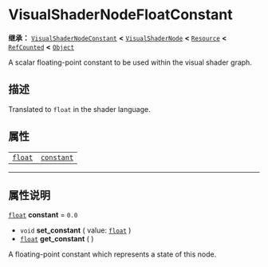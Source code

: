 <!-- ⚠ 请勿编辑本文件 ⚠ -->
<!-- 本文档使用脚本从 WeDot 引擎源码仓库生成。 -->
<!-- 生成脚本：https://github.com/WeDot-Engine/WeDot/tree/4.3/doc/tools/make_md.py； -->
<!-- 原文件：https://github.com/WeDot-Engine/WeDot/tree/4.3/doc/classes/VisualShaderNodeFloatConstant.xml。 -->

<div id="_class_visualshadernodefloatconstant"></div>

# VisualShaderNodeFloatConstant

**继承：** [`VisualShaderNodeConstant`](class_visualshadernodeconstant.md) **<** [`VisualShaderNode`](class_visualshadernode.md) **<** [`Resource`](class_resource.md) **<** [`RefCounted`](class_refcounted.md) **<** [`Object`](class_object.md)

A scalar floating-point constant to be used within the visual shader graph.

## 描述

Translated to `float` in the shader language.

## 属性

|||
|:-:|:--|
| [`float`](class_float.md) | [`constant`](#class_visualshadernodefloatconstant_property_constant) | ``0.0`` |

<!-- rst-class:: classref-section-separator -->

---

## 属性说明

<div id="_class_visualshadernodefloatconstant_property_constant"></div>

[`float`](class_float.md) **constant** = ``0.0`` <div id="class_visualshadernodefloatconstant_property_constant"></div>

- `void` **set_constant** ( value: [`float`](class_float.md) )
- [`float`](class_float.md) **get_constant** ( )

A floating-point constant which represents a state of this node.

[^virtual]: 本方法通常需要用户覆盖才能生效。
[^const]: 本方法无副作用，不会修改该实例的任何成员变量。
[^vararg]: 本方法除了能接受在此处描述的参数外，还能够继续接受任意数量的参数。
[^constructor]: 本方法用于构造某个类型。
[^static]: 调用本方法无需实例，可直接使用类名进行调用。
[^operator]: 本方法描述的是使用本类型作为左操作数的有效运算符。
[^bitfield]: 这个值是由下列位标志构成位掩码的整数。
[^void]: 无返回值。
